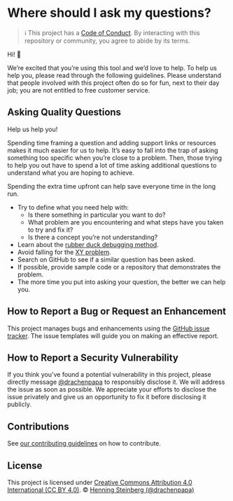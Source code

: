 # Where should I ask my questions?

> :information_source: This project has a [Code of Conduct](CODE_OF_CONDUCT.md).
> By interacting with this repository or community, you agree to abide by its terms.

Hi! :wave:

We’re excited that you’re using this tool and we’d love to help.
To help us help you, please read through the following guidelines.
Please understand that people involved with this project often do so for fun, next to their day job;
you are not entitled to free customer service.

## Asking Quality Questions

Help us help you!

Spending time framing a question and adding support links or resources makes it much easier for us to help.
It’s easy to fall into the trap of asking something too specific when you’re close to a problem.
Then, those trying to help you out have to spend a lot of time asking additional questions
to understand what you are hoping to achieve.

Spending the extra time upfront can help save everyone time in the long run.
* Try to define what you need help with:
  * Is there something in particular you want to do?
  * What problem are you encountering and what steps have you taken to try and fix it?
  * Is there a concept you’re not understanding?
* Learn about the [rubber duck debugging method](https://rubberduckdebugging.com).
* Avoid falling for the [XY problem](https://meta.stackexchange.com/questions/66377/what-is-the-xy-problem/66378#66378).
* Search on GitHub to see if a similar question has been asked.
* If possible, provide sample code or a repository that demonstrates the problem.
* The more time you put into asking your question, the better we can help you.

## How to Report a Bug or Request an Enhancement

This project manages bugs and enhancements using the [GitHub issue tracker](https://github.com/drachenpapa/zatacka/issues/).
The issue templates will guide you on making an effective report.

## How to Report a Security Vulnerability

If you think you've found a potential vulnerability in this project,
please directly message [@drachenpapa](https://github.com/drachenpapa/) to responsibly disclose it.
We will address the issue as soon as possible.
We appreciate your efforts to disclose the issue privately and give us an opportunity to fix it before disclosing it publicly.

## Contributions

See [our contributing guidelines](CONTRIBUTING.md) on how to contribute.

## License

This project is licensed under [Creative Commons Attribution 4.0 International (CC BY 4.0)](LICENSE). © [Henning Steinberg (@drachenpapa)](https://github.com/drachenpapa/)
